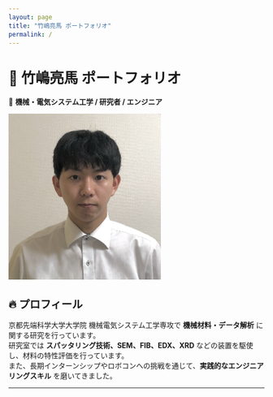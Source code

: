 ```yaml
---
layout: page
title: "竹嶋亮馬 ポートフォリオ"
permalink: /
---
```


# 🎯 竹嶋亮馬 ポートフォリオ

🚀 **機械・電気システム工学 / 研究者 / エンジニア**

<img src="/images/証明写真.jpg" alt="プロフィール写真" width="300">


## 🔥 プロフィール
京都先端科学大学大学院 機械電気システム工学専攻で **機械材料・データ解析** に関する研究を行っています。  
研究室では **スパッタリング技術、SEM、FIB、EDX、XRD** などの装置を駆使し、材料の特性評価を行っています。  
また、長期インターンシップやロボコンへの挑戦を通じて、**実践的なエンジニアリングスキル** を磨いてきました。

---
